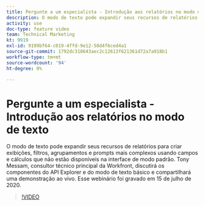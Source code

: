 ```yaml
---
title: Pergunte a um especialista - Introdução aos relatórios no modo de texto
description: O modo de texto pode expandir seus recursos de relatórios para criar exibições, filtros, agrupamentos e prompts mais complexos. Esse webinário foi gravado em 15 de julho de 2020.
activity: use
doc-type: feature video
team: Technical Marketing
kt: 9919
exl-id: 9199bf64-c019-4ffd-9e12-50d4f6ced4a1
source-git-commit: 1792dc318643aec2c12613f621361d72a7a918b1
workflow-type: tm+mt
source-wordcount: '94'
ht-degree: 0%

---
```


# Pergunte a um especialista - Introdução aos relatórios no modo de texto

O modo de texto pode expandir seus recursos de relatórios para criar exibições, filtros, agrupamentos e prompts mais complexos usando campos e cálculos que não estão disponíveis na interface de modo padrão. Tony Messam, consultor técnico principal da Workfront, discutirá os componentes do API Explorer e do modo de texto básico e compartilhará uma demonstração ao vivo. Esse webinário foi gravado em 15 de julho de 2020.

>[!VIDEO](https://video.tv.adobe.com/v/341125/?quality=12)
